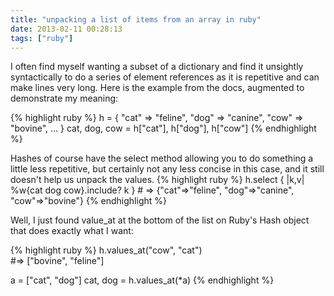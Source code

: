 ```yaml
---
title: "unpacking a list of items from an array in ruby"
date: 2013-02-11 00:28:13
tags: ["ruby"]
---
```


<p>
I often find myself wanting a subset of a dictionary and find it unsightly syntactically to do a series of element references as it is repetitive and can make lines very long. Here is the example from the docs, augmented to demonstrate my meaning:

{% highlight ruby %}
h = { "cat" => "feline", "dog" => "canine", "cow" => "bovine", ... }
cat, dog, cow = h["cat"], h["dog"], h["cow"]
{% endhighlight %}
</p>

<p>
Hashes of course have the select method allowing you to do something a little less repetitive, but certainly not any less concise in this case, and it still doesn't help us unpack the values.
{% highlight ruby %}
h.select { |k,v| %w{cat dog cow}.include? k }
# => {"cat"=>"feline", "dog"=>"canine", "cow"=>"bovine"} 
{% endhighlight %}
</p>

<p>
Well, I just found <span class="mono">value_at</span> at the bottom of the list on Ruby's Hash object that does exactly what I want:

{% highlight ruby %}
h.values_at("cow", "cat")  
#=> ["bovine", "feline"]

a = ["cat", "dog"]
cat, dog = h.values_at(*a)
{% endhighlight %}
</p>
